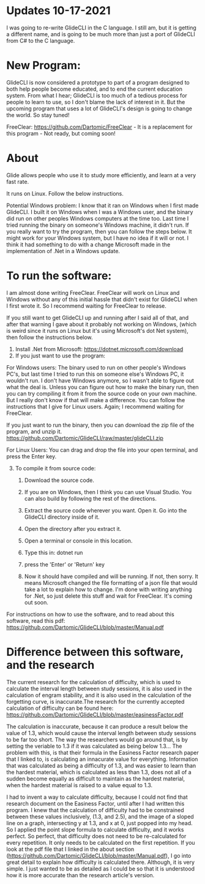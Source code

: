 # Updates 10-17-2021
I was going to re-write GlideCLI in the C language. I still am, but it is getting a different name, and is going to be much more than just a port of GlideCLI from C# to the C language.

# New Program:
GlideCLI is now considered a prototype to part of a program designed to both help people become educated, and to end 
the current education system. From what I hear; GlideCLI is too much of a tedious process for people to learn to use, 
so I don't blame the lack of interest in it. But the upcoming program that uses a lot of GlideCLI's design is going to 
change the world. So stay tuned!


FreeClear: https://github.com/Dartomic/FreeClear - It is a replacement for this program - Not ready, but coming soon!



# About
Glide allows people who use it to study more efficiently, and learn at a very fast rate. 

It runs on Linux. Follow the below instructions.

Potential Windows problem:
I know that it ran on Windows when I first made GlideCLI. I built it on Windows when I was a Windows user, and the binary did run on other peoples Windows computers at the time too. Last time I tried running the binary on someone's Windows machine, it didn't run. If you really want to try the program, then you can follow the steps below. It might work for your Windows system, but I have no idea if it will or not. I think it had something to do with a change Microsoft made in the implementation of .Net in a Windows update.



# To run the software:

I am almost done writing FreeClear. FreeClear will work on Linux and Windows without any of this initial hassle that didn't exist for GlideCLI when I first wrote it. So I recommend waiting for FreeClear to release.

If you still want to get GlideCLI up and running after I said all of that, and after that warning I gave about it probably not working on Windows, (which is weird since it runs on Linux but it's using Microsoft's dot Net system), then follow the instructions below.

1) Install .Net from Microsoft: https://dotnet.microsoft.com/download
2) If you just want to use the program:

For Windows users:
The binary used to run on other people's Windows PC's, but last time I tried to run this on someone else's Windows PC, it wouldn't run. I don't have Windows anymore, so I wasn't able to figure out what the deal is. Unless you can figure out how to make the binary run, then you can try compiling it from it from the source code on your own machine. But I really don't know if that will make a difference. You can follow the instructions that I give for Linux users. Again; I recommend waiting for FreeClear.

If you just want to run the binary, then you can download the zip file of the program, and unzip it. https://github.com/Dartomic/GlideCLI/raw/master/glideCLI.zip



For Linux Users:
You can drag and drop the file into your open terminal, and press the Enter key.

3) To compile it from source code: 
   1. Download the source code.

   2. If you are on Windows, then I think you can use Visual Studio. You can also build by 
      following the rest of the directions.

   3. Extract the source code wherever you want. Open it. Go into the GlideCLI directory inside of it.

   4. Open the directory after you extract it.

   5. Open a terminal or console in this location.

   6. Type this in: dotnet run

   7. press the 'Enter' or 'Return' key

   7. Now it should have compiled and will be running. If not, then sorry. It means Microsoft changed the file formatting of a json file that would take a lot to explain how to change. I'm done with writing anything for .Net, so just delete this stuff and wait for FreeClear. It's coming out soon.

For instructions on how to use the software, and to read about this software, read this pdf: https://github.com/Dartomic/GlideCLI/blob/master/Manual.pdf


# Difference between this software, and the research
The current research for the calculation of difficulty, which is used to calculate the interval length between study sessions, it is also used in the calculation of engram stability, and it is also used in the calculation of the forgetting curve, is inaccurate.The research for the currently accepted calculation of difficulty can be found here: https://github.com/Dartomic/GlideCLI/blob/master/easinessFactor.pdf

The calculation is inaccurate, because it can produce a result below the value of 1.3, which would cause the interval length between study sessions to be far too short. The way the researchers would go around that, is by setting the veriable to 1.3 if it was calculated as being below 1.3... The problem with this, is that their formula in the Easiness Factor research paper that I linked to, is calculating an innacurate value for everything. Information that was calculated as being a difficulty of 1.3, and was easier to learn than the hardest material, which is calculated as less than 1.3, does not all of a sudden become equally as difficult to maintain as the hardest material, when the hardest material is raised to a value equal to 1.3. 

I had to invent a way to calculate difficulty, because I could not find that research document on the Easiness Factor, until after I had written this program. I knew that the calculation of difficulty had to be constrained between these values inclusively, (1.3, and 2.5), and the image of a sloped line on a graph, intersecting y at 1.3, and x at 0, just popped into my head. So I applied the point slope formula to calculate difficulty, and it works perfect. So perfect, that difficulty does not need to be re-calculated for every repetition. It only needs to be calculated on the first repetition. If you look at the pdf file that I linked in the about section (https://github.com/Dartomic/GlideCLI/blob/master/Manual.pdf), I go into great detail to explain how difficulty is calculated there. Although, it is very simple. I just wanted to be as detailed as I could be so that it is understood how it is more accurate than the research article's version.
